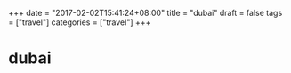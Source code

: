 +++
date = "2017-02-02T15:41:24+08:00"
title = "dubai"
draft = false
tags = ["travel"]
categories = ["travel"]
+++

# dubai